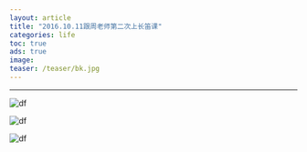 ```yaml
---
layout: article
title: "2016.10.11跟周老师第二次上长笛课"
categories: life
toc: true
ads: true
image:
teaser: /teaser/bk.jpg
---
```


---



![df](https://github.com/storage201602/storage201602/blob/master/chenyifan2016/_posts/life/2016-10-14-20161014184912life.md/IMG_20161011_132458.jpg?raw=true)

![df](https://github.com/storage201602/storage201602/blob/master/chenyifan2016/_posts/life/2016-10-14-20161014184912life.md/IMG_20161011_132430.jpg?raw=true)

![df](https://github.com/storage201602/storage201602/blob/master/chenyifan2016/_posts/life/2016-10-14-20161014184912life.md/IMG_20161011_132408.jpg?raw=true)

